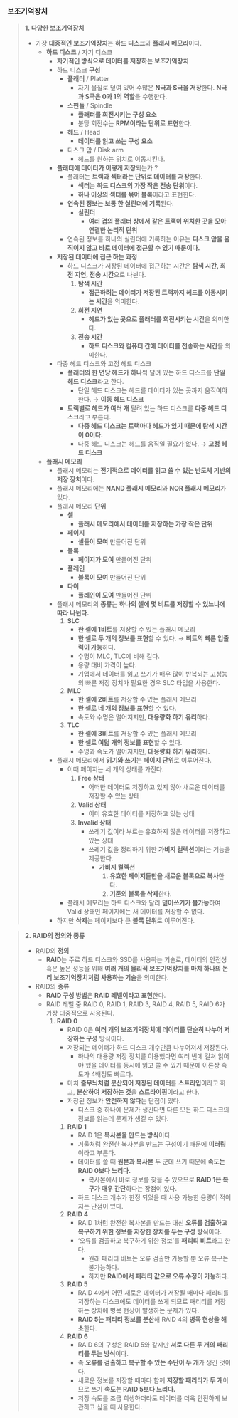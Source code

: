 ### 보조기억장치

> **1. 다양한 보조기억장치**
> 
> - 가장 **대중적인 보조기억장치**는 **하드 디스크**와 **플래시 메모리**이다.
>     - **하드 디스크** / 자기 디스크
>         - **자기적인 방식으로 데이터를 저장하는 보조기억장치**
>         - 하드 디스크 **구성**
>             - **플래터** / Platter
>                 - 자기 물질로 덮여 있어 수많은 **N극과 S극을 저장**한다. **N극과 S극은 0과 1의 역할**을 수행한다.
>             - **스핀들** / Spindle
>                 - **플래터를 회전시키는 구성 요소**
>                 - 분당 회전수는 **RPM이라는 단위로 표현**한다.
>             - **헤드** / Head
>                 - **데이터를 읽고 쓰는 구성 요소**
>             - 디스크 암 / Disk arm
>                 - 헤드를 원하는 위치로 이동시킨다.
>         - **플래터에 데이터가 어떻게 저장**되는가 ?
>             - 플래터는 **트랙과 섹터라는 단위로 데이터를 저장**한다.
>                 - **섹터**는 **하드 디스크의 가장 작은 전송 단위**이다.
>                 - **하나 이상의 섹터를 묶어 블록**이라고 표현한다.
>             - **연속된 정보는 보통 한 실린더에 기록**된다.
>                 - **실린더**
>                     - **여러 겹의 플래터 상에서 같은 트랙이 위치한 곳을 모아 연결한 논리적 단위**
>             - 연속된 정보를 하나의 실린더에 기록하는 이유는 **디스크 암을 움직이지 않고 바로 데이터에 접근할 수 있기 때문이다.**
>         - **저장된 데이터에 접근 하는 과정**
>             - 하드 디스크가 저장된 데이터에 접근하는 시간은 **탐색 시간, 회전 지연, 전송 시간**으로 나뉜다.
>                 1. **탐색 시간**
>                     - **접근하려는 데이터가 저장된 트랙까지 헤드를 이동시키는 시간**을 의미한다.
>                 2. **회전 지연**
>                     - **헤드가 있는 곳으로 플래터를 회전시키는 시간**을 의미한다.
>                 3. **전송 시간**
>                     - **하드 디스크와 컴퓨터 간에 데이터를 전송하는 시간**을 의미한다.
>         - 다중 헤드 디스크와 고정 헤드 디스크
>             - **플래터의 한 면당 헤드가 하나**씩 달려 있는 하드 디스크를 **단일 헤드 디스크**라고 한다.
>                 - 단일 헤드 디스크는 헤드를 데이터가 있는 곳까지 움직여야 한다. → **이동 헤드 디스크**
>             - **트랙별로 헤드가 여러 개** 달려 있는 하드 디스크를 **다중 헤드 디스크**라고 부른다.
>                 - **다중 헤드 디스크는 트랙마다 헤드가 있기 때문에 탐색 시간이 0이다.**
>                 - 다중 헤드 디스크는 헤드를 움직일 필요가 없다. → **고정 헤드 디스크**
>     - **플래시 메모리**
>         - 플래시 메모리는 **전기적으로 데이터를 읽고 쓸 수 있는 반도체 기반의 저장 장치**이다.
>         - 플래시 메모리에는 **NAND 플래시 메모리**와 **NOR 플래시 메모리**가 있다.
>         - 플래시 메모리 **단위**
>             - **셀**
>                 - **플래시 메모리에서 데이터를 저장하는 가장 작은 단위**
>             - **페이지**
>                 - **셀들이 모여** 만들어진 단위
>             - **블록**
>                 - **페이지가 모여** 만들어진 단위
>             - **플레인**
>                 - **블록이 모여** 만들어진 단위
>             - **다이**
>                 - **플레인이 모여** 만들어진 단위
>         - 플래시 메모리의 **종류**는 **하나의 셀에 몇 비트를 저장할 수 있느냐에 따라 나뉜다.**
>             1. **SLC**
>                 - **한 셀에 1비트**를 저장할 수 있는 플래시 메모리
>                 - **한 셀로 두 개의 정보를 표현**할 수 있다. → **비트의 빠른 입출력이 가능**하다.
>                 - 수명이 MLC, TLC에 비해 길다.
>                 - 용량 대비 가격이 높다.
>                 - 기업에서 데이터를 읽고 쓰기가 매우 많이 반복되는 고성능의 빠른 저장 장치가 필요한 경우 SLC 타입을 사용한다.
>             2. **MLC**
>                 - **한 셀에 2비트**를 저장할 수 있는 플래시 메모리
>                 - **한 셀로 네 개의 정보를 표현**할 수 있다.
>                 - 속도와 수명은 떨어지지만, **대용량화 하기 유리**하다.
>             3. **TLC**
>                 - **한 셀에 3비트**를 저장할 수 있는 플래시 메모리
>                 - **한 셀로 여덟 개의 정보를 표현**할 수 있다.
>                 - 수명과 속도가 떨어지지만, **대용량화 하기 유리**하다.
>         - 플래시 메모리에서 **읽기와 쓰기**는 **페이지 단위**로 이루어진다.
>             - 이때 페이지는 세 개의 상태를 가진다.
>                 1. **Free 상태**
>                     - 어떠한 데이터도 저장하고 있지 않아 새로운 데이터를 저장할 수 있는 상태
>                 2. **Valid 상태**
>                     - 이미 유효한 데이터를 저장하고 있는 상태
>                 3. **Invalid 상태**
>                     - 쓰레기 값이라 부르는 유효하지 않은 데이터를 저장하고 있는 상태
>                     - 쓰레기 값을 정리하기 위한 **가비지 컬렉션**이라는 기능을 제공한다.
>                         - **가비지 컬렉션**
>                             1. **유효한 페이지들만을 새로운 블록으로 복사**한다. 
>                             2. **기존의 블록을 삭제**한다. 
>             - 플래시 메모리는 하드 디스크와 달리 **덮어쓰기가 불가능**하여 Valid 상태인 페이지에는 새 데이터를 저장할 수 없다.
>         - 하지만 **삭제**는 페이지보다 큰 **블록 단위**로 이루어진다.

> **2. RAID의 정의와 종류**
> 
> - RAID의 **정의**
>     - **RAID**는 주로 하드 디스크와 SSD를 사용하는 기술로, 데이터의 안전성 혹은 높은 성능을 위해 **여러 개의 물리적 보조기억장치를 마치 하나의 논리 보조기억장치처럼 사용하는 기술**을 의미한다.
> - RAID의 **종류**
>     - **RAID 구성 방법**은 **RAID 레벨이라고 표현**한다.
>     - RAID 레벨 중 RAID 0, RAID 1, RAID 3, RAID 4, RAID 5, RAID 6가 가장 대중적으로 사용된다.
>         1. **RAID 0**
>             - RAID 0은 **여러 개의 보조기억장치에 데이터를 단순히 나누어 저장하는 구성** 방식이다.
>             - 저장되는 데이터가 하드 디스크 개수만큼 나누어져서 저장된다.
>                 - 하나의 대용량 저장 장치를 이용했다면 여러 번에 걸쳐 읽어야 했을 데이터를 동시에 읽고 쓸 수 있기 때문에 이론상 속도가 4배정도 빠르다.
>             - 마치 **줄무늬처럼 분산되어 저장된 데이터**를 **스트라입**이라고 하고, **분산하여 저장하는 것**을 **스트라이핑**이라고 한다.
>             - 저장된 정보가 **안전하지 않다**는 단점이 있다.
>                 - 디스크 중 하나에 문제가 생긴다면 다른 모든 하드 디스크의 정보를 읽는데 문제가 생길 수 있다.
>             1. **RAID 1**
>                 - RAID 1은 **복사본을 만드는 방식**이다.
>                 - 거울처럼 완전한 복사본을 만드는 구성이기 때문에 **미러링**이라고 부른다.
>                 - 데이터를 쓸 때 **원본과 복사본** 두 군데 쓰기 때문에 **속도는 RAID 0보다 느리다.**
>                     - 복사본에서 바로 정보를 찾을 수 있으므로 **RAID 1은 복구가 매우 간단**하다는 장점이 있다.
>                 - 하드 디스크 개수가 한정 되었을 때 사용 가능한 용량이 적어지는 단점이 있다.
>             2. **RAID 4**
>                 - RAID 1처럼 완전한 복사본을 만드는 대신 **오류를 검출하고 복구하기 위한 정보를 저장한 장치를 두는 구성 방식**이다.
>                 - ‘오류를 검출하고 복구하기 위한 정보’를 **패리티 비트**라고 한다.
>                     - 원래 패리티 비트는 오류 검출만 가능할 뿐 오류 복구는 불가능하다.
>                     - 하지만 **RAID에서 패리티 값으로 오류 수정이 가능**하다.
>             3. **RAID 5**
>                 - RAID 4에서 어떤 새로운 데이터가 저장될 때마다 패리티를 저장하는 디스크에도 데이터를 쓰게 되므로 패리티를 저장하는 장치에 병목 현상이 발생하는 문제가 있다.
>                 - **RAID 5는 패리티 정보를 분산**해 RAID 4의 **병목 현상을 해소**한다.
>             4. **RAID 6**
>                 - RAID 6의 구성은 RAID 5와 같지만 **서로 다른 두 개의 패리티를 두는 방식**이다.
>                 - 즉 **오류를 검출하고 복구할 수 있는 수단이 두 개**가 생긴 것이다.
>                 - 새로운 정보를 저장할 때마다 함께 **저장할 패리티가 두 개**이므로 쓰기 **속도는 RAID 5보다 느리다.**
>                 - 저장 속도를 조금 희생하더라도 데이터를 더욱 안전하게 보관하고 싶을 때 사용한다.